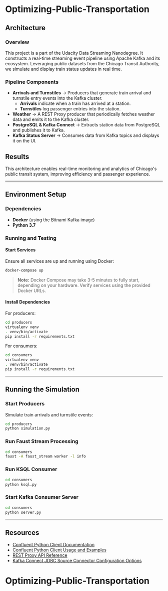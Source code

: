 # **Optimizing-Public-Transportation**

## **Architecture**

### **Overview**
This project is a part of the Udacity Data Streaming Nanodegree. It constructs a real-time streaming event pipeline using Apache Kafka and its ecosystem. Leveraging public datasets from the Chicago Transit Authority, we simulate and display train status updates in real time.

### **Pipeline Components**
- **Arrivals and Turnstiles** → Producers that generate train arrival and turnstile entry events into the Kafka cluster.
  - **Arrivals** indicate when a train has arrived at a station.
  - **Turnstiles** log passenger entries into the station.
- **Weather** → A REST Proxy producer that periodically fetches weather data and emits it to the Kafka cluster.
- **PostgreSQL & Kafka Connect** → Extracts station data from PostgreSQL and publishes it to Kafka.
- **Kafka Status Server** → Consumes data from Kafka topics and displays it on the UI.

## **Results**
This architecture enables real-time monitoring and analytics of Chicago's public transit system, improving efficiency and passenger experience.

---

## **Environment Setup**
### **Dependencies**
- **Docker** (using the Bitnami Kafka image)
- **Python 3.7**

### **Running and Testing**
#### **Start Services**
Ensure all services are up and running using Docker:
```sh
docker-compose up
```
> **Note:** Docker Compose may take 3-5 minutes to fully start, depending on your hardware. Verify services using the provided Docker URLs.

#### **Install Dependencies**
For producers:
```sh
cd producers
virtualenv venv
. venv/bin/activate
pip install -r requirements.txt
```
For consumers:
```sh
cd consumers
virtualenv venv
. venv/bin/activate
pip install -r requirements.txt
```

---

## **Running the Simulation**

### **Start Producers**
Simulate train arrivals and turnstile events:
```sh
cd producers
python simulation.py
```

### **Run Faust Stream Processing**
```sh
cd consumers
faust -A faust_stream worker -l info
```

### **Run KSQL Consumer**
```sh
cd consumers
python ksql.py
```

### **Start Kafka Consumer Server**
```sh
cd consumers
python server.py
```

---

## **Resources**
- [Confluent Python Client Documentation](https://docs.confluent.io/platform/current/clients/confluent-kafka-python/html/index.html)
- [Confluent Python Client Usage and Examples](https://github.com/confluentinc/confluent-kafka-python)
- [REST Proxy API Reference](https://docs.confluent.io/platform/current/kafka-rest/api.html)
- [Kafka Connect JDBC Source Connector Configuration Options](https://docs.confluent.io/platform/current/connect/kafka-connect-jdbc/source-connector/index.html)

# Optimizing-Public-Transportation
